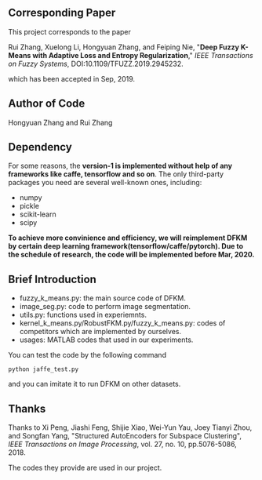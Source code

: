 ## Corresponding Paper

This project corresponds to the paper

Rui Zhang, Xuelong Li, Hongyuan Zhang, and Feiping Nie, "**Deep Fuzzy K-Means with Adaptive Loss and Entropy Regularization**," *IEEE Transactions on Fuzzy Systems*, DOI:10.1109/TFUZZ.2019.2945232.

which has been accepted in Sep, 2019. 

## Author of Code

Hongyuan Zhang and Rui Zhang

## Dependency

For some reasons, the **version-1 is implemented without help of any frameworks like caffe, tensorflow and so on**. The only third-party packages you need are several well-known ones, including: 

- numpy
- pickle
- scikit-learn 
- scipy

**To achieve more convinience and efficiency, we will reimplement DFKM by certain deep learning framework(tensorflow/caffe/pytorch). Due to the schedule of research, the code will be implemented before Mar, 2020.**

## Brief Introduction

- fuzzy_k_means.py: the main source code of DFKM.
- image_seg.py: code to perform image segmentation. 
- utils.py: functions used in experiemnts.
- kernel_k_means.py/RobustFKM.py/fuzzy_k_means.py: codes of competitors which are implemented by ourselves. 
- usages: MATLAB codes that used in our experiments.

You can test the code by the following command

```shell
python jaffe_test.py
```

and you can imitate it to run DFKM on other datasets. 



## Thanks

Thanks to 
Xi Peng, Jiashi Feng, Shijie Xiao, Wei-Yun Yau,  Joey Tianyi Zhou, and Songfan Yang, "Structured AutoEncoders for Subspace Clustering", *IEEE Transactions on Image Processing*, vol. 27, no. 10, pp.5076-5086, 2018.

The codes they provide are used in our project. 
